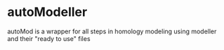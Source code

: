 # autoModeller
autoMod is a wrapper for all steps in homology modeling using modeller and their "ready to use" files

